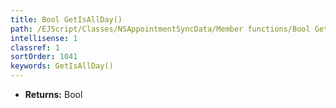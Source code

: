 ```yaml
---
title: Bool GetIsAllDay()
path: /EJScript/Classes/NSAppointmentSyncData/Member functions/Bool GetIsAllDay()
intellisense: 1
classref: 1
sortOrder: 1041
keywords: GetIsAllDay()
---
```



* **Returns:** Bool


